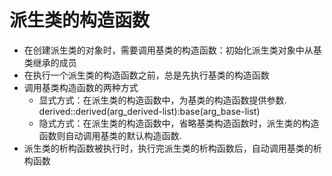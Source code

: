 # 派生类的构造函数
- 在创建派生类的对象时，需要调用基类的构造函数：初始化派生类对象中从基类继承的成员
- 在执行一个派生类的构造函数之前，总是先执行基类的构造函数
- 调用基类构造函数的两种方式
  * 显式方式：在派生类的构造函数中，为基类的构造函数提供参数.
    derived::derived(arg_derived-list):base(arg_base-list)
  * 隐式方式：在派生类的构造函数中，省略基类构造函数时，派生类的构造函数则自动调用基类的默认构造函数.
- 派生类的析构函数被执行时，执行完派生类的析构函数后，自动调用基类的析构函数
